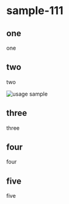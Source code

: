 sample-111
==========

## one 

one 

## two

two

![usage sample](https://s12.gifyu.com/images/SQUtX.gif)

## three

three

## four

four

## five 

five
